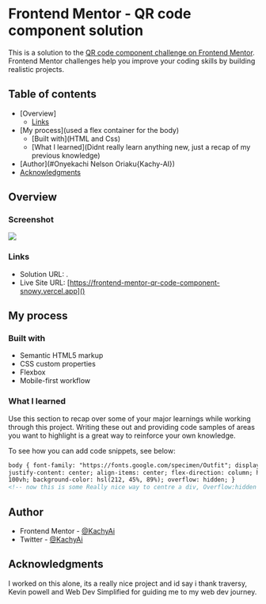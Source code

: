 # Frontend Mentor - QR code component solution

This is a solution to the [QR code component challenge on Frontend Mentor](https://www.frontendmentor.io/challenges/qr-code-component-iux_sIO_H). Frontend Mentor challenges help you improve your coding skills by building realistic projects.

## Table of contents

- [Overview]
  - [Links](#links)
- [My process](used a flex container for the body)
  - [Built with](HTML and Css)
  - [What I learned](Didnt really learn anything new, just a recap of my previous knowledge)
- [Author](#Onyekachi Nelson Oriaku{Kachy-AI})
- [Acknowledgments](Myself😁)

## Overview

### Screenshot

![](./screenshot.png)

### Links

- Solution URL: []().
- Live Site URL: [https://frontend-mentor-qr-code-component-snowy.vercel.app]()

## My process

### Built with

- Semantic HTML5 markup
- CSS custom properties
- Flexbox
- Mobile-first workflow

### What I learned

Use this section to recap over some of your major learnings while working through this project. Writing these out and providing code samples of areas you want to highlight is a great way to reinforce your own knowledge.

To see how you can add code snippets, see below:

```html
body { font-family: "https://fonts.google.com/specimen/Outfit"; display: flex;
justify-content: center; align-items: center; flex-direction: column; height:
100vh; background-color: hsl(212, 45%, 89%); overflow: hidden; }
<!-- now this is some Really nice way to centre a div, Overflow:hidden not advived though -->
```

## Author

- Frontend Mentor - [@KachyAi](https://www.frontendmentor.io/profile/KachyAi)
- Twitter - [@KachyAi](https://twitter.com/KachyAi)

## Acknowledgments

I worked on this alone, its a really nice project and id say i thank traversy, Kevin powell and Web Dev Simplified for guiding me to my web dev journey.
